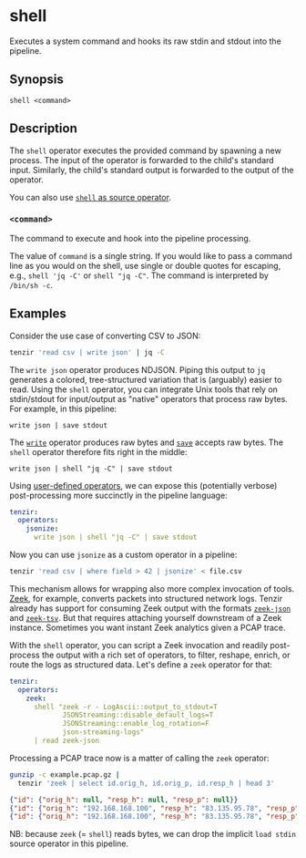 # shell

Executes a system command and hooks its raw stdin and stdout into the pipeline.

## Synopsis

```
shell <command>
```

## Description

The `shell` operator executes the provided command by spawning a new process.
The input of the operator is forwarded to the child's standard input. Similarly,
the child's standard output is forwarded to the output of the operator.

You can also use [`shell` as source operator](../sources/shell.md).

### `<command>`

The command to execute and hook into the pipeline processing.

The value of `command` is a single string. If you would like to pass a command
line as you would on the shell, use single or double quotes for escaping, e.g.,
`shell 'jq -C'` or `shell "jq -C"`. The command is interpreted by `/bin/sh -c`.

## Examples

Consider the use case of converting CSV to JSON:

```bash
tenzir 'read csv | write json' | jq -C
```

The `write json` operator produces NDJSON. Piping this output to `jq` generates a
colored, tree-structured variation that is (arguably) easier to read. Using the
`shell` operator, you can integrate Unix tools that rely on
stdin/stdout for input/output as "native" operators that process raw bytes. For
example, in this pipeline:

```
write json | save stdout
```

The [`write`](../transformations/write.md) operator produces raw bytes and
[`save`](../sinks/save.md) accepts raw bytes. The `shell` operator therefore
fits right in the middle:

```
write json | shell "jq -C" | save stdout
```

Using [user-defined operators](../user-defined.md), we can expose this
(potentially verbose) post-processing more succinctly in the pipeline language:

```yaml {0} title="tenzir.yaml"
tenzir:
  operators:
    jsonize:
      write json | shell "jq -C" | save stdout
```

Now you can use `jsonize` as a custom operator in a pipeline:

```bash
tenzir 'read csv | where field > 42 | jsonize' < file.csv
```

This mechanism allows for wrapping also more complex invocation of tools.
[Zeek](https://zeek.org), for example, converts packets into structured network
logs. Tenzir already has support for consuming Zeek output with the formats
[`zeek-json`](../../formats/zeek-json.md) and
[`zeek-tsv`](../../formats/zeek-tsv.md). But that requires attaching yourself
downstream of a Zeek instance. Sometimes you want instant Zeek analytics given a
PCAP trace.

With the `shell` operator, you can script a Zeek invocation and readily
post-process the output with a rich set of operators, to filter, reshape,
enrich, or route the logs as structured data. Let's define a `zeek` operator for
that:

```yaml {0} title="tenzir.yaml"
tenzir:
  operators:
    zeek:
      shell "zeek -r - LogAscii::output_to_stdout=T
             JSONStreaming::disable_default_logs=T
             JSONStreaming::enable_log_rotation=F
             json-streaming-logs"
      | read zeek-json
```

Processing a PCAP trace now is a matter of calling the `zeek` operator:

```bash
gunzip -c example.pcap.gz |
  tenzir 'zeek | select id.orig_h, id.orig_p, id.resp_h | head 3'
```

```json
{"id": {"orig_h": null, "resp_h": null, "resp_p": null}}
{"id": {"orig_h": "192.168.168.100", "resp_h": "83.135.95.78", "resp_p": 0}}
{"id": {"orig_h": "192.168.168.100", "resp_h": "83.135.95.78", "resp_p": 22}}
```

NB: because `zeek` (= `shell`) reads bytes, we can drop the implicit `load
stdin` source operator in this pipeline.
